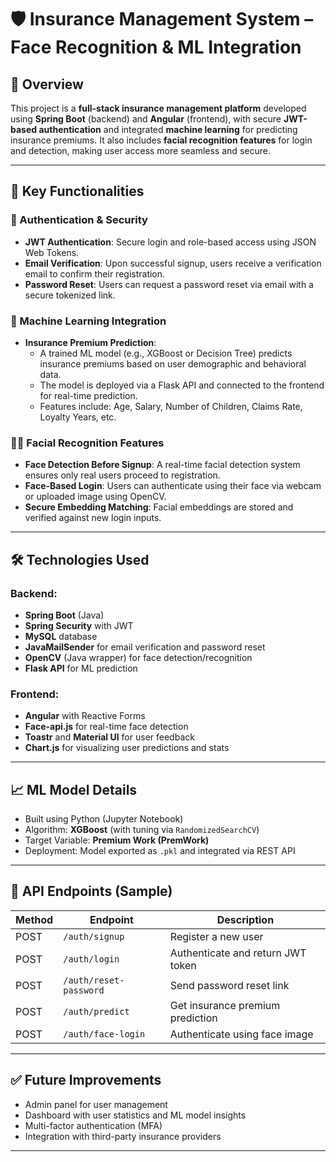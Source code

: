 # 🛡️ Insurance Management System – Face Recognition & ML Integration

## 📌 Overview

This project is a **full-stack insurance management platform** developed using **Spring Boot** (backend) and **Angular** (frontend), with secure **JWT-based authentication** and integrated **machine learning** for predicting insurance premiums. It also includes **facial recognition features** for login and detection, making user access more seamless and secure.

---

## 🚀 Key Functionalities

### 🔐 Authentication & Security
- **JWT Authentication**: Secure login and role-based access using JSON Web Tokens.
- **Email Verification**: Upon successful signup, users receive a verification email to confirm their registration.
- **Password Reset**: Users can request a password reset via email with a secure tokenized link.

### 🧠 Machine Learning Integration
- **Insurance Premium Prediction**: 
  - A trained ML model (e.g., XGBoost or Decision Tree) predicts insurance premiums based on user demographic and behavioral data.
  - The model is deployed via a Flask API and connected to the frontend for real-time prediction.
  - Features include: Age, Salary, Number of Children, Claims Rate, Loyalty Years, etc.

### 🧍‍♂️ Facial Recognition Features
- **Face Detection Before Signup**: A real-time facial detection system ensures only real users proceed to registration.
- **Face-Based Login**: Users can authenticate using their face via webcam or uploaded image using OpenCV.
- **Secure Embedding Matching**: Facial embeddings are stored and verified against new login inputs.

---

## 🛠️ Technologies Used

### Backend:
- **Spring Boot** (Java)
- **Spring Security** with JWT
- **MySQL** database
- **JavaMailSender** for email verification and password reset
- **OpenCV** (Java wrapper) for face detection/recognition
- **Flask API** for ML prediction

### Frontend:
- **Angular** with Reactive Forms
- **Face-api.js** for real-time face detection
- **Toastr** and **Material UI** for user feedback
- **Chart.js** for visualizing user predictions and stats

---

## 📈 ML Model Details

- Built using Python (Jupyter Notebook)
- Algorithm: **XGBoost** (with tuning via `RandomizedSearchCV`)
- Target Variable: **Premium Work (PremWork)**
- Deployment: Model exported as `.pkl` and integrated via REST API

---

## 🔗 API Endpoints (Sample)

| Method | Endpoint               | Description                        |
|--------|------------------------|------------------------------------|
| POST   | `/auth/signup`         | Register a new user                |
| POST   | `/auth/login`          | Authenticate and return JWT token |
| POST   | `/auth/reset-password` | Send password reset link           |
| POST   | `/auth/predict`        | Get insurance premium prediction   |
| POST   | `/auth/face-login`     | Authenticate using face image      |

---

## ✅ Future Improvements

- Admin panel for user management
- Dashboard with user statistics and ML model insights
- Multi-factor authentication (MFA)
- Integration with third-party insurance providers

---



